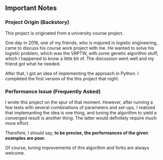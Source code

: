 ## Important Notes
### Project Origin (Backstory)
This project is originated from a university course project. 

One day in 2016, one of my friends, who is majored in logistic engineering, came to discuss his course work project with me. He wanted to solve his logistic problem, which was the VRPTW, with some genetic algorithm stuff, which I happened to know a little bit of. The discussion went well and my friend got what he needed. 

After that, I got an idea of implementing the approach in Python. I completed the first version of the this project that night.

### Performance Issue (Frequently Asked)
I wrote this project on the spur of that moment. However, after running a few tests with several combinations of parameters and set-ups, I realized that implemanting the idea is one thing, and tuning the algorithm to yield a converged result is another thing. The latter would definitely require much more effort. 

Therefore, I should say, **to be precise, the performances of the given examples are poor.**

Of course, tuning improvements of this algorithm and forks are always welcome.
